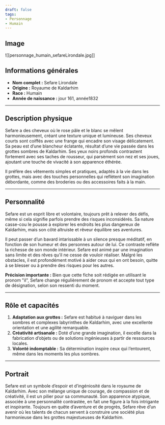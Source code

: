 ```yaml
---
draft: false
tags:
- Personnage
- Humain
---
```


## **Image**

![[personnage_humain_sefareLirondale.jpg]]

## **Informations générales**

- **Nom complet :** Sefare Lirondale
- **Origine :** Royaume de Kaldarhim
- **Race :** Humain
- **Année de naissance :** jour 161, année1832

---

## **Description physique**

Sefare a des cheveux où le rose pâle et le blanc se mêlent harmonieusement, créant une texture unique et lumineuse. Ses cheveux courts sont coiffés avec une frange qui encadre son visage délicatement. Sa peau est d’une blancheur éclatante, résultat d’une vie passée dans les grottes sombres de Kaldarhim. Ses yeux noirs profonds contrastent fortement avec ses taches de rousseur, qui parsèment son nez et ses joues, ajoutant une touche de vivacité à son apparence éthérée.

Il préfère des vêtements simples et pratiques, adaptés à la vie dans les grottes, mais avec des touches personnelles qui reflètent son imagination débordante, comme des broderies ou des accessoires faits à la main.

---

## **Personnalité**

Sefare est un esprit libre et volontaire, toujours prêt à relever des défis, même si cela signifie parfois prendre des risques inconsidérés. Sa nature casse-cou le pousse à explorer les endroits les plus dangereux de Kaldarhim, mais son côté altruiste et rêveur équilibre ses aventures.

Il peut passer d’un bavard intarissable à un silence presque méditatif, en fonction de son humeur et des personnes autour de lui. Ce contraste reflète la richesse de son monde intérieur. Sefare est animé par une imagination sans limite et des rêves qu’il ne cesse de vouloir réaliser. Malgré les obstacles, il est profondément motivé à aider ceux qui en ont besoin, quitte à se blesser ou à prendre des risques pour les autres.

**Précision importante :** Bien que cette fiche soit rédigée en utilisant le pronom "il", Sefare change régulièrement de pronom et accepte tout type de désignation, selon son ressenti du moment.

---

## **Rôle et capacités**

1. **Adaptation aux grottes :** Sefare est habitué à naviguer dans les sombres et complexes labyrinthes de Kaldarhim, avec une excellente orientation et une agilité remarquable.
2. **Créativité artisanale :** Doté d’une grande imagination, il excelle dans la fabrication d’objets ou de solutions ingénieuses à partir de ressources locales.
3. **Volonté indomptable :** Sa détermination inspire ceux qui l’entourent, même dans les moments les plus sombres.

---

## **Portrait**

Sefare est un symbole d’espoir et d’ingéniosité dans le royaume de Kaldarhim. Avec son mélange unique de courage, de compassion et de créativité, il est un pilier pour sa communauté. Son apparence atypique, associée à une personnalité contrastée, en fait une figure à la fois intrigante et inspirante. Toujours en quête d’aventure et de progrès, Sefare rêve d’un avenir où les talents de chacun servent à construire une société plus harmonieuse dans les grottes majestueuses de Kaldarhim.